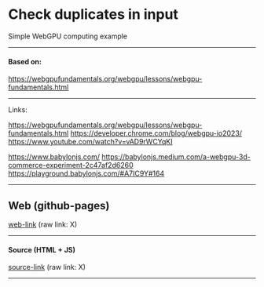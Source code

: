 # Check duplicates in input
Simple WebGPU computing example

---

#### Based on:
https://webgpufundamentals.org/webgpu/lessons/webgpu-fundamentals.html

---

Links:

https://webgpufundamentals.org/webgpu/lessons/webgpu-fundamentals.html
https://developer.chrome.com/blog/webgpu-io2023/
https://www.youtube.com/watch?v=vAD9rWCYqKI

https://www.babylonjs.com/
https://babylonjs.medium.com/a-webgpu-3d-commerce-experiment-2c47af2d6260
https://playground.babylonjs.com/#A7IC9Y#164

---

## Web (github-pages)
[web-link](X)
(raw link: X)

---

#### Source (HTML + JS)
[source-link](X)
(raw link: X)

---

